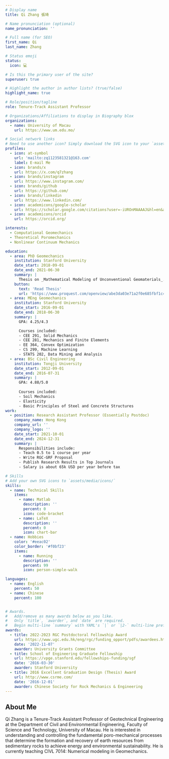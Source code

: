 ```yaml
---
# Display name
title: Qi Zhang 張琦

# Name pronunciation (optional)
name_pronunciation: ''

# Full name (for SEO)
first_name: Qi
last_name: Zhang

# Status emoji
status:
  icon: 💻

# Is this the primary user of the site?
superuser: true

# Highlight the author in author lists? (true/false)
highlight_name: true

# Role/position/tagline
role: Tenure-Track Assistant Professor

# Organizations/Affiliations to display in Biography blox
organizations:
  - name: University of Macau
    url: https://www.um.edu.mo/

# Social network links
# Need to use another icon? Simply download the SVG icon to your `assets/media/icons/` folder.
profiles:
  - icon: at-symbol
    url: 'mailto:zq1123581321@163.com'
    label: E-mail Me
  - icon: brands/x
    url: https://x.com/q7zhang
  - icon: brands/instagram
    url: https://www.instagram.com/
  - icon: brands/github
    url: https://github.com/
  - icon: brands/linkedin
    url: https://www.linkedin.com/
  - icon: academicons/google-scholar
    url: https://scholar.google.com/citations?user=-iUROnMAAAAJ&hl=en&authuser=2
  - icon: academicons/orcid
    url: https://orcid.org/

interests:
  - Computational Geomechanics
  - Theoretical Poromechanics
  - Nonlinear Continuum Mechanics

education:
  - area: PhD Geomechanics
    institution: Stanford University
    date_start: 2018-09-01
    date_end: 2021-06-30
    summary: |
      Thesis on _Mathematical Modeling of Unconventional Geomaterials_. Supervised by [Prof. Ronaldo I. Borja](https://web.stanford.edu/~borja/).
    button:
      text: 'Read Thesis'
      url: 'https://www.proquest.com/openview/abe3da03e71a2f0e685fbf1c40031f59/1?pq-origsite=gscholar&cbl=18750&diss=y'
  - area: MEng Geomechanics
    institution: Stanford University
    date_start: 2016-09-01
    date_end: 2018-06-30
    summary: |
      GPA: 4.25/4.3

      Courses included:
      - CEE 291, Solid Mechanics
      - CEE 281, Mechanics and Finite Elements
      - EE 364, Convex Optimization
      - CS 299, Machine Learning
      - STATS 202, Data Mining and Analysis
  - area: BSc Civil Engineering
    institution: Tongji University
    date_start: 2012-09-01
    date_end: 2016-07-31
    summary: |
      GPA: 4.88/5.0
      
      Courses included:
      - Soil Mechanics
      - Elasticity
      - Basic Principles of Steel and Concrete Structures
work:
  - position: Research Assistant Professor (Essentially Postdoc)
    company_name: Hong Kong
    company_url: ''
    company_logo: ''
    date_start: 2021-10-01
    date_end: 2024-12-31
    summary: |
      Responsibilities include:
      - Teach 0.5 to 1 course per year
      - Write RGC-GRF Proposal
      - Publish Research Results in Top Journals
      - Salary is about 65k USD per year before tax

# Skills
# Add your own SVG icons to `assets/media/icons/`
skills:
  - name: Technical Skills
    items:
      - name: Matlab
        description: ''
        percent: 0
        icon: code-bracket
      - name: LaTeX
        description: ''
        percent: 0
        icon: chart-bar
  - name: Hobbies
    color: '#eeac02'
    color_border: '#f0bf23'
    items:
      - name: Running
        description: ''
        percent: 99
        icon: person-simple-walk

languages:
  - name: English
    percent: 50
  - name: Chinese
    percent: 100


# Awards.
#   Add/remove as many awards below as you like.
#   Only `title`, `awarder`, and `date` are required.
#   Begin multi-line `summary` with YAML's `|` or `|2-` multi-line prefix and indent 2 spaces below.
awards:
  - title: 2022-2023 RGC Postdoctoral Fellowship Award
    url: https://www.ugc.edu.hk/eng/rgc/funding_opport/pdfs/awardees.html
    date: '2022-11-07'
    awarder: University Grants Committee
  - title: School of Engineering Graduate Fellowship
    url: https://vpge.stanford.edu/fellowships-funding/sgf
    date: '2016-03-30'
    awarder: Stanford University
  - title: 2016 Excellent Graduation Design (Thesis) Award
    url: http://www.csrme.com/
    date: '2016-12-01'
    awarder: Chinese Society for Rock Mechanics & Engineering
---
```


## About Me

Qi Zhang is a Tenure-Track Assistant Professor of Geotechnical Engineering at the Department of Civil and Environmental Engineering, Faculty of Science and Technology, University of Macau. He is interested in understanding and controlling the fundamental poro-mechanical processes that determine the formation and recovery of earth resources from sedimentary rocks to achieve energy and environmental sustainability. He is currently teaching CIVL 7014: Numerical modeling in Geomechanics.
